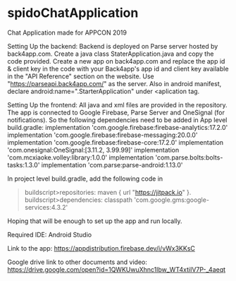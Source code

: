 # spidoChatApplication
Chat Application made for APPCON 2019

Setting Up the backend:
Backend is deployed on Parse server hosted by back4app.com. Create a java class StaterApplication.java and copy the code provided. Create a new app on back4app.com and replace the app id & client key in the code with your Back4app's app id and client key available in the "API Reference" section on the website. Use "https://parseapi.back4app.com/" as the server. Also in android manifest, declare android:name=".StarterApplication" under <aplication tag.

Setting Up the frontend:
All java and xml files are provided in the repository. The app is connected to Google Firebase, Parse Server and OneSignal (for notifications). So the following dependencies need to be added in App level build.gradle:
    implementation 'com.google.firebase:firebase-analytics:17.2.0'
    implementation 'com.google.firebase:firebase-messaging:20.0.0'
    implementation 'com.google.firebase:firebase-core:17.2.0'
    implementation 'com.onesignal:OneSignal:[3.11.2, 3.99.99]'
    implementation 'com.mcxiaoke.volley:library:1.0.0'
    implementation 'com.parse.bolts:bolts-tasks:1.3.0'
    implementation 'com.parse:parse-android:1.13.0'

In project level build.gradle, add the following code in 
>buildscript>repositories: maven { url "https://jitpack.io" }.
>buildscript>dependencies: classpath 'com.google.gms:google-services:4.3.2'

Hoping that will be enough to set up the app and run locally.

Required IDE:
Android Studio

Link to the app:
https://appdistribution.firebase.dev/i/vWx3KKsC

Google drive link to other documents and video:
https://drive.google.com/open?id=1QWKUwuXhnc1lbw_WT4xtiIV7P-_4aeqt
